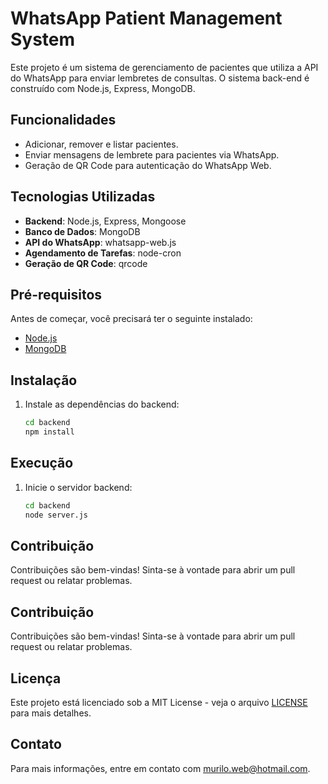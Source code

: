 # WhatsApp Patient Management System

Este projeto é um sistema de gerenciamento de pacientes que utiliza a API do WhatsApp para enviar lembretes de consultas. O sistema back-end é construído com Node.js, Express, MongoDB.

## Funcionalidades

- Adicionar, remover e listar pacientes.
- Enviar mensagens de lembrete para pacientes via WhatsApp.
- Geração de QR Code para autenticação do WhatsApp Web.

## Tecnologias Utilizadas

- **Backend**: Node.js, Express, Mongoose
- **Banco de Dados**: MongoDB
- **API do WhatsApp**: whatsapp-web.js
- **Agendamento de Tarefas**: node-cron
- **Geração de QR Code**: qrcode

## Pré-requisitos

Antes de começar, você precisará ter o seguinte instalado:

- [Node.js](https://nodejs.org/)
- [MongoDB](https://www.mongodb.com/)

## Instalação

1. Instale as dependências do backend:

   ```bash
   cd backend
   npm install
   ```

## Execução

1. Inicie o servidor backend:

   ```bash
   cd backend
   node server.js
   ```

## Contribuição

Contribuições são bem-vindas! Sinta-se à vontade para abrir um pull request ou relatar problemas.

## Contribuição

Contribuições são bem-vindas! Sinta-se à vontade para abrir um pull request ou relatar problemas.

## Licença

Este projeto está licenciado sob a MIT License - veja o arquivo [LICENSE](LICENSE) para mais detalhes.

## Contato

Para mais informações, entre em contato com [murilo.web@hotmail.com](mailto:murilo.web@hotmail.com).